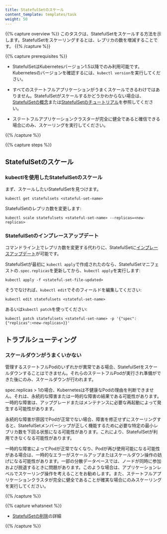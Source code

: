 ```yaml
---
title: StatefulSetのスケール
content_template: templates/task
weight: 50
---
```


{{% capture overview %}}
このタスクは、StatefulSetをスケールする方法を示します。StatefulSetをスケーリングするとは、レプリカの数を増減することです。
{{% /capture %}}

{{% capture prerequisites %}}

* StatefulSetはKubernetesバージョン1.5以降でのみ利用可能です。
  Kubernetesのバージョンを確認するには、`kubectl version`を実行してください。

* すべてのステートフルアプリケーションがうまくスケールできるわけではありません。StatefulSetがスケールするかどうかわからない場合は、[StatefulSetの概念](/docs/concepts/workloads/controllers/statefulset/)または[StatefulSetのチュートリアル](/docs/tutorials/stateful-application/basic-stateful-set/)を参照してください。

* ステートフルアプリケーションクラスターが完全に健全であると確信できる場合にのみ、スケーリングを実行してください。

{{% /capture %}}

{{% capture steps %}}

## StatefulSetのスケール

### kubectlを使用したStatefulSetのスケール

まず、スケールしたいStatefulSetを見つけます。

```shell
kubectl get statefulsets <stateful-set-name>
```

StatefulSetのレプリカ数を変更します:

```shell
kubectl scale statefulsets <stateful-set-name> --replicas=<new-replicas>
```

### StatefulSetのインプレースアップデート

コマンドライン上でレプリカ数を変更する代わりに、StatefulSetに[インプレースアップデート](/docs/concepts/cluster-administration/manage-deployment/#in-place-updates-of-resources)が可能です。

StatefulSetが最初に `kubectl apply`で作成されたのなら、StatefulSetマニフェストの`.spec.replicas`を更新してから、`kubectl apply`を実行します:

```shell
kubectl apply -f <stateful-set-file-updated>
```

そうでなければ、`kubectl edit`でそのフィールドを編集してください:

```shell
kubectl edit statefulsets <stateful-set-name>
```

あるいは`kubectl patch`を使ってください:

```shell
kubectl patch statefulsets <stateful-set-name> -p '{"spec":{"replicas":<new-replicas>}}'
```

## トラブルシューティング

### スケールダウンがうまくいかない

管理するステートフルPodのいずれかが異常である場合、StatefulSetをスケールダウンすることはできません。それらのステートフルPodが実行され準備ができた後にのみ、スケールダウンが行われます。

spec.replicas > 1の場合、Kubernetesは不健康なPodの理由を判断できません。それは、永続的な障害または一時的な障害の結果である可能性があります。一時的な障害は、アップグレードまたはメンテナンスに必要な再起動によって発生する可能性があります。

永続的な障害が原因でPodが正常でない場合、障害を修正せずにスケーリングすると、StatefulSetメンバーシップが正しく機能するために必要な特定の最小レプリカ数を下回る状態になる可能性があります。これにより、StatefulSetが利用できなくなる可能性があります。

一時的な障害によってPodが正常でなくなり、Podが再び使用可能になる可能性がある場合は、一時的なエラーがスケールアップまたはスケールダウン操作の妨げになる可能性があります。一部の分散データベースでは、ノードが同時に参加および脱退するときに問題があります。このような場合は、アプリケーションレベルでスケーリング操作を考えることをお勧めします。また、ステートフルアプリケーションクラスタが完全に健全であることが確実な場合にのみスケーリングを実行してください。

{{% /capture %}}

{{% capture whatsnext %}}

* [StatefulSetの削除](/docs/tasks/run-application/delete-stateful-set/)の詳細

{{% /capture %}}
